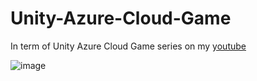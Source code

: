 # Unity-Azure-Cloud-Game

In term of Unity Azure Cloud Game series on my [youtube](https://www.youtube.com/playlist?list=PLRz-2ltlXLUKYiFcSG1ME0G5-ukGCHtc_)

![image](https://github.com/lucthienphong1120/Unity-Azure-Cloud-Game/assets/90561566/ef42faaa-0c9b-4993-9944-b23d93f96e02)
